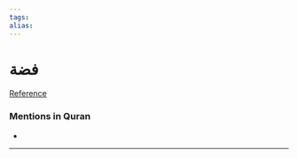 ```yaml
---
tags: 
alias: 
---
```


# فضة

[Reference](https://corpus.quran.com/concept.jsp?id=silver)

### Mentions in Quran
- 

---

